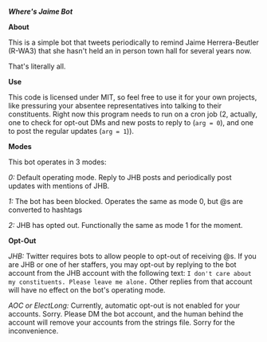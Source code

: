**_Where's Jaime Bot_**

**About**

This is a simple bot that tweets periodically to remind Jaime Herrera-Beutler (R-WA3) that she hasn't held an in person town hall for several years now.

That's literally all.

**Use**

This code is licensed under MIT, so feel free to use it for your own projects, like pressuring your absentee representatives into talking to their constituents. Right now this program needs to run on a cron job (2, actually, one to check for opt-out DMs and new posts to reply to (`arg = 0`), and one to post the regular updates (`arg = 1`)).

**Modes**

This bot operates in 3 modes:

_0:_ Default operating mode. Reply to JHB posts and periodically post updates with mentions of JHB.

_1:_ The bot has been blocked. Operates the same as mode 0, but @s are converted to hashtags

_2:_ JHB has opted out. Functionally the same as mode 1 for the moment.

**Opt-Out**

_JHB:_
Twitter requires bots to allow people to opt-out of receiving @s. If you are JHB or one of her staffers, you may opt-out by replying to the bot account from the JHB account with the following text: `I don't care about my constituents. Please leave me alone.` Other replies from that account will have no effect on the bot's operating mode.

_AOC or ElectLong:_ Currently, automatic opt-out is not enabled for your accounts. Sorry. Please DM the bot account, and the human behind the account will remove your accounts from the strings file. Sorry for the inconvenience.